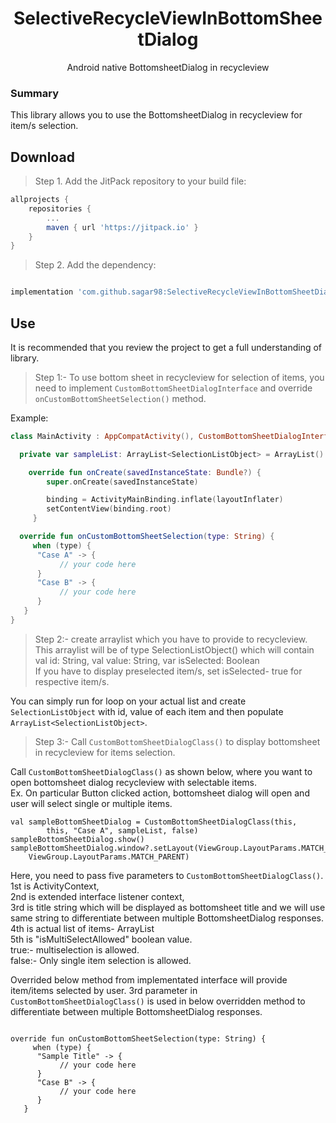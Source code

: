 
<h1 align="center">SelectiveRecycleViewInBottomSheetDialog</h1>
<p align="center">Android native BottomsheetDialog in recycleview</p>
  
### Summary  

This library allows you to use the BottomsheetDialog in recycleview for item/s selection.

  
## Download  
  
> Step 1. Add the JitPack repository to your build file:
   
```gradle 
allprojects {
	repositories {
		...
		maven { url 'https://jitpack.io' }
	}
}
```
	
> Step 2. Add the dependency:

```gradle

implementation 'com.github.sagar98:SelectiveRecycleViewInBottomSheetDialog:Tag'

```  
  
  
## Use  

It is recommended that you review the project to get a full understanding of library. 
> Step 1:-
To use bottom sheet in recycleview for selection of items, you need to implement ```CustomBottomSheetDialogInterface```
and override ```onCustomBottomSheetSelection()``` method.

Example:

```kotlin
class MainActivity : AppCompatActivity(), CustomBottomSheetDialogInterface {

  private var sampleList: ArrayList<SelectionListObject> = ArrayList()

    override fun onCreate(savedInstanceState: Bundle?) {
        super.onCreate(savedInstanceState)

        binding = ActivityMainBinding.inflate(layoutInflater)
        setContentView(binding.root)
     }

  override fun onCustomBottomSheetSelection(type: String) {
     when (type) {
      "Case A" -> {
           // your code here
      }
      "Case B" -> {
           // your code here
      }
   }
}
```

> Step 2:-
create arraylist which you have to provide to recycleview.
This arraylist will be of type SelectionListObject() which will contain<br>
val id: String, val value: String, var isSelected: Boolean<br>
If you have to display preselected item/s, set isSelected- true for respective item/s.

You can simply run for loop on your actual list and create ```SelectionListObject``` with id, value of each item and
then populate ```ArrayList<SelectionListObject>```.

>Step 3:-
Call ```CustomBottomSheetDialogClass()``` to display bottomsheet in recycleview for items selection.
 
Call ```CustomBottomSheetDialogClass()``` as shown below, where you want to open bottomsheet dialog recycleview with selectable items.<br>
Ex. On particular Button clicked action, bottomsheet dialog will open and user will select single or multiple items.

    val sampleBottomSheetDialog = CustomBottomSheetDialogClass(this,
            this, "Case A", sampleList, false)
    sampleBottomSheetDialog.show()
    sampleBottomSheetDialog.window?.setLayout(ViewGroup.LayoutParams.MATCH_PARENT,
        ViewGroup.LayoutParams.MATCH_PARENT)

Here, you need to pass five parameters to ```CustomBottomSheetDialogClass()```.
<br> 1st is ActivityContext,<br>
2nd is extended interface listener context,<br>
3rd is title string which will be displayed as bottomsheet title and we will use same string to differentiate between multiple BottomsheetDialog
 responses.<br>
4th is actual list of items- ArrayList<SelectionListObject><br>
5th is "isMultiSelectAllowed" boolean value.<br>
 true:- multiselection is allowed.<br>
 false:- Only single item selection is allowed.<br>
 
 Overrided below method from implementated interface will provide item/items selected by user.
3rd parameter in ```CustomBottomSheetDialogClass()``` is used in below overridden method to differentiate between multiple BottomsheetDialog
responses.
```

override fun onCustomBottomSheetSelection(type: String) {
     when (type) {
      "Sample Title" -> {
           // your code here
      }
      "Case B" -> {
           // your code here
      }
   }

```
